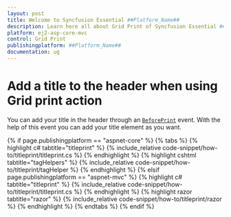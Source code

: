 ```yaml
---
layout: post
title: Welcome to Syncfusion Essential ##Platform_Name##
description: Learn here all about Grid Print of Syncfusion Essential ##Platform_Name## widgets based on HTML5 and jQuery.
platform: ej2-asp-core-mvc
control: Grid Print
publishingplatform: ##Platform_Name##
documentation: ug
---
```



# Add a title to the header when using Grid print action

You can add your title in the header through an [`BeforePrint`](https://help.syncfusion.com/cr/cref_files/aspnetcore-js2/Syncfusion.EJ2~Syncfusion.EJ2.Grids.Grid~BeforePrint.html) event. With the help of this event you can add your title element as you want.

{% if page.publishingplatform == "aspnet-core" %}
{% tabs %}
{% highlight c# tabtitle="titleprint" %}
{% include_relative code-snippet/how-to/titleprint/titleprint.cs %}
{% endhighlight %}
{% highlight cshtml tabtitle="tagHelpers" %}
{% include_relative code-snippet/how-to/titleprint/tagHelper %}
{% endhighlight %}
{% elsif page.publishingplatform == "aspnet-mvc" %}
{% highlight c# tabtitle="titleprint" %}
{% include_relative code-snippet/how-to/titleprint/titleprint.cs %}
{% endhighlight %}
{% highlight razor tabtitle="razor" %}
{% include_relative code-snippet/how-to/titleprint/razor %}
{% endhighlight %}
{% endtabs %}
{% endif %}

